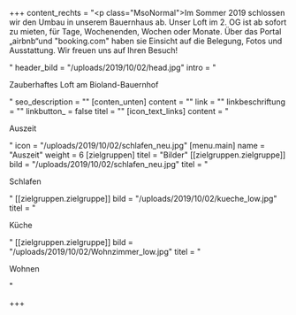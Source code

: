 +++
content_rechts = "<p class=\"MsoNormal\">Im Sommer 2019 schlossen wir den Umbau in unserem Bauernhaus ab. Unser Loft im 2. OG ist ab sofort zu mieten, für Tage, Wochenenden, Wochen oder Monate. Über das Portal „airbnb“und \"booking.com\" haben sie Einsicht auf die Belegung, Fotos und Ausstattung. Wir freuen uns auf Ihren Besuch!</p><p></p>"
header_bild = "/uploads/2019/10/02/head.jpg"
intro = "<p>Zauberhaftes Loft am Bioland-Bauernhof</p>"
seo_description = ""
[conten_unten]
content = ""
link = ""
linkbeschriftung = ""
linkbutton_ = false
titel = ""
[icon_text_links]
content = "<p>Auszeit</p>"
icon = "/uploads/2019/10/02/schlafen_neu.jpg"
[menu.main]
name = "Auszeit"
weight = 6
[zielgruppen]
titel = "Bilder"
[[zielgruppen.zielgruppe]]
bild = "/uploads/2019/10/02/schlafen_neu.jpg"
titel = "<p>Schlafen</p>"
[[zielgruppen.zielgruppe]]
bild = "/uploads/2019/10/02/kueche_low.jpg"
titel = "<p>Küche</p>"
[[zielgruppen.zielgruppe]]
bild = "/uploads/2019/10/02/Wohnzimmer_low.jpg"
titel = "<p>Wohnen</p>"

+++
